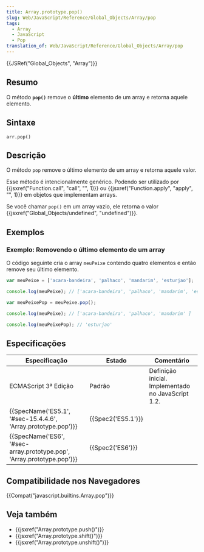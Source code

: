 ```yaml
---
title: Array.prototype.pop()
slug: Web/JavaScript/Reference/Global_Objects/Array/pop
tags:
  - Array
  - JavaScript
  - Pop
translation_of: Web/JavaScript/Reference/Global_Objects/Array/pop
---
```

{{JSRef("Global_Objects", "Array")}}

## Resumo

O método **`pop()`** remove o **último** elemento de um array e retorna aquele elemento.

## Sintaxe

```
arr.pop()
```

## Descrição

O método `pop` remove o último elemento de um array e retorna aquele valor.

Esse método é intencionalmente genérico. Podendo ser utilizado por {{jsxref("Function.call", "call", "", 1)}} ou {{jsxref("Function.apply", "apply", "", 1)}} em objetos que implementam arrays.

Se você chamar `pop()` em um array vazio, ele retorna o valor {{jsxref("Global_Objects/undefined", "undefined")}}.

## Exemplos

### Exemplo: Removendo o último elemento de um array

O código seguinte cria o array `meuPeixe` contendo quatro elementos e então remove seu último elemento.

```js
var meuPeixe = ['acara-bandeira', 'palhaco', 'mandarim', 'esturjao'];

console.log(meuPeixe); // ['acara-bandeira', 'palhaco', 'mandarim', 'esturjao']

var meuPeixePop = meuPeixe.pop();

console.log(meuPeixe); // ['acara-bandeira', 'palhaco', 'mandarim' ]

console.log(meuPeixePop); // 'esturjao'
```

## Especificações

| Especificação                                                                                | Estado                   | Comentário                                         |
| -------------------------------------------------------------------------------------------- | ------------------------ | -------------------------------------------------- |
| ECMAScript 3ª Edição                                                                         | Padrão                   | Definição inicial. Implementado no JavaScript 1.2. |
| {{SpecName('ES5.1', '#sec-15.4.4.6', 'Array.prototype.pop')}}             | {{Spec2('ES5.1')}} |                                                    |
| {{SpecName('ES6', '#sec-array.prototype.pop', 'Array.prototype.pop')}} | {{Spec2('ES6')}}     |                                                    |

## Compatibilidade nos Navegadores

{{Compat("javascript.builtins.Array.pop")}}

## Veja também

- {{jsxref("Array.prototype.push()")}}
- {{jsxref("Array.prototype.shift()")}}
- {{jsxref("Array.prototype.unshift()")}}
